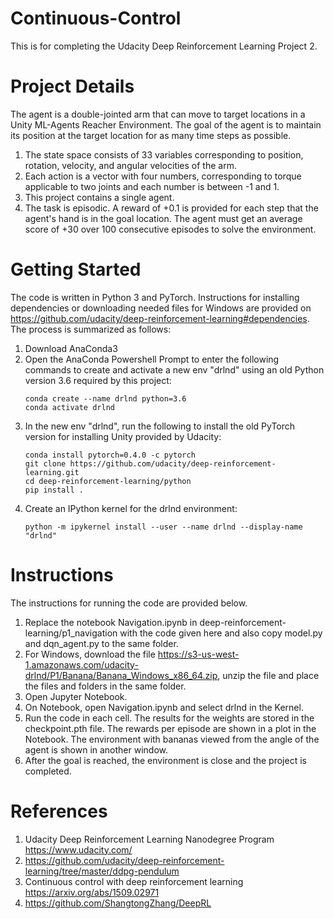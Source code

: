 # Continuous-Control
This is for completing the Udacity Deep Reinforcement Learning Project 2.

# Project Details
The agent is a double-jointed arm that can move to target locations in a Unity ML-Agents Reacher Environment. The goal of the agent is to maintain its position at the target location for as many time steps as possible.

1. The state space consists of 33 variables corresponding to position, rotation, velocity, and angular velocities of the arm. 
2. Each action is a vector with four numbers, corresponding to torque applicable to two joints and each number is between -1 and 1.
3. This project contains a single agent.
4. The task is episodic. A reward of +0.1 is provided for each step that the agent's hand is in the goal location. The agent must get an average score of +30 over 100 consecutive episodes to solve the environment.

# Getting Started
The code is written in Python 3 and PyTorch. Instructions for installing dependencies or downloading needed files for Windows are provided on https://github.com/udacity/deep-reinforcement-learning#dependencies. The process is summarized as follows:
1. Download AnaConda3
2. Open the AnaConda Powershell Prompt to enter the following commands to create and activate a new env "drlnd" using an old Python version 3.6 required by this project:
    ```
    conda create --name drlnd python=3.6
    conda activate drlnd
    ```
3. In the new env "drlnd", run the following to install the old PyTorch version for installing Unity provided by Udacity:
    ```
    conda install pytorch=0.4.0 -c pytorch
    git clone https://github.com/udacity/deep-reinforcement-learning.git
    cd deep-reinforcement-learning/python
    pip install .
    ```
4. Create an IPython kernel for the drlnd environment:
    ```
    python -m ipykernel install --user --name drlnd --display-name "drlnd"
    ```
# Instructions
The instructions for running the code are provided below. 
1. Replace the notebook Navigation.ipynb in deep-reinforcement-learning/p1_navigation with the code given here and also copy model.py and dqn_agent.py to the same folder.
2. For Windows, download the file https://s3-us-west-1.amazonaws.com/udacity-drlnd/P1/Banana/Banana_Windows_x86_64.zip, unzip the file and place the files and folders in the same folder.
3. Open Jupyter Notebook.
4. On Notebook, open Navigation.ipynb and select drlnd in the Kernel.
5. Run the code in each cell. The results for the weights are stored in the checkpoint.pth file. The rewards per episode are shown in a plot in the Notebook. The environment with bananas viewed from the angle of the agent is shown in another window.
6. After the goal is reached, the environment is close and the project is completed.

# References
1. Udacity Deep Reinforcement Learning Nanodegree Program https://www.udacity.com/
2. https://github.com/udacity/deep-reinforcement-learning/tree/master/ddpg-pendulum
3. Continuous control with deep reinforcement learning https://arxiv.org/abs/1509.02971
4. https://github.com/ShangtongZhang/DeepRL
